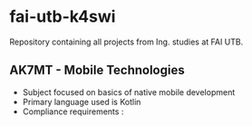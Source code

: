 # fai-utb-k4swi
Repository containing all projects from Ing. studies at FAI UTB.


## AK7MT - Mobile Technologies
- Subject focused on basics of native mobile development
- Primary language used is Kotlin
- Compliance requirements :

